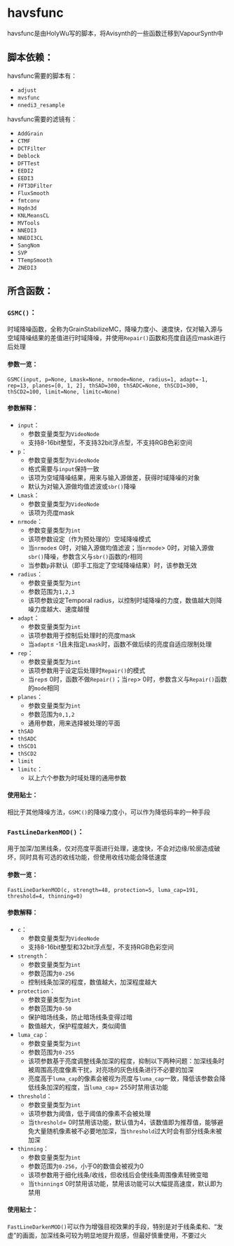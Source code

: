 # havsfunc

havsfunc是由HolyWu写的脚本，将Avisynth的一些函数迁移到VapourSynth中

## 脚本依赖：

havsfunc需要的脚本有：

* `adjust`
* `mvsfunc`
* `nnedi3_resample`

havsfunc需要的滤镜有：

* `AddGrain`
* `CTMF`
* `DCTFilter`
* `Deblock`
* `DFTTest`
* `EEDI2`
* `EEDI3`
* `FFT3DFilter`
* `FluxSmooth`
* `fmtconv`
* `Hqdn3d`
* `KNLMeansCL`
* `MVTools`
* `NNEDI3`
* `NNEDI3CL`
* `SangNom`
* `SVP`
* `TTempSmooth`
* `ZNEDI3`

## 所含函数：

### `GSMC()`：

时域降噪函数，全称为GrainStabilizeMC，降噪力度小、速度快，仅对输入源与空域降噪结果的差值进行时域降噪，并使用`Repair()`函数和亮度自适应mask进行后处理

#### 参数一览：

`GSMC(input, p=None, Lmask=None, nrmode=None, radius=1, adapt=-1, rep=13, planes=[0, 1, 2], thSAD=300, thSADC=None, thSCD1=300, thSCD2=100, limit=None, limitc=None)`

#### 参数解释：

* `input`：
  * 参数变量类型为`VideoNode`
  * 支持8-16bit整型，不支持32bit浮点型，不支持RGB色彩空间
* `p`：
  * 参数变量类型为`VideoNode`
  * 格式需要与`input`保持一致
  * 该项为空域降噪结果，用来与输入源做差，获得时域降噪的对象
  * 默认为对输入源做均值滤波或`sbr()`降噪
* `Lmask`：
  * 参数变量类型为`VideoNode`
  * 该项为亮度mask
* `nrmode`：
  * 参数变量类型为`int`
  * 该项参数设定（作为预处理的）空域降噪模式
  * 当`nrmode`≤ 0时，对输入源做均值滤波；当`nrmode`&gt; 0时，对输入源做`sbr()`降噪，参数含义与`sbr()`函数的`r`相同
  * 当参数`p`非默认（即手工指定了空域降噪结果）时，该参数无效
* `radius`：
  * 参数变量类型为`int`
  * 参数范围为`1,2,3`
  * 该项参数设定Temporal radius，以控制时域降噪的力度，数值越大则降噪力度越大、速度越慢
* `adapt`：
  * 参数变量类型为`int`
  * 该项参数用于控制后处理时的亮度mask
  * 当`adapt`≤ -1且未指定`Lmask`时，函数不做后续的亮度自适应限制处理
* `rep`：
  * 参数变量类型为`int`
  * 该项参数用于设定后处理时`Repair()`的模式
  * 当`rep`≤ 0时，函数不做`Repair()`；当`rep`&gt; 0时，参数含义与`Repair()`函数的`mode`相同
* `planes`：
  * 参数变量类型为`int`
  * 参数范围为`0,1,2`
  * 通用参数，用来选择被处理的平面
* `thSAD`
* `thSADC`
* `thSCD1`
* `thSCD2`
* `limit`
* `limitc`：
  * 以上六个参数为时域处理的通用参数

#### 使用贴士：

相比于其他降噪方法，`GSMC()`的降噪力度小，可以作为降低码率的一种手段

### `FastLineDarkenMOD()`：

用于加深/加黑线条，仅对亮度平面进行处理，速度快，不会对边缘/轮廓造成破坏，同时具有可选的收线功能，但使用收线功能会降低速度

#### 参数一览：

`FastLineDarkenMOD(c, strength=48, protection=5, luma_cap=191, threshold=4, thinning=0)`

#### 参数解释：

* `c`：
  * 参数变量类型为`VideoNode`
  * 支持8-16bit整型和32bit浮点型，不支持RGB色彩空间
* `strength`：
  * 参数变量类型为`int`
  * 参数范围为`0-256`
  * 控制线条加深的程度，数值越大，加深程度越大
* `protection`：
  * 参数变量类型为`int`
  * 参数范围为`0-50`
  * 保护暗场线条，防止暗场线条变得过暗
  * 数值越大，保护程度越大，类似阈值
* `luma_cap`：
  * 参数变量类型为`int`
  * 参数范围为`0-255`
  * 该项参数基于亮度调整线条加深的程度，抑制以下两种问题：加深线条时被周围高亮度像素干扰，对亮场的灰色线条进行不必要的加深
  * 亮度高于`luma_cap`的像素会被视为亮度与`luma_cap`一致，降低该参数会降低线条加深的程度，当`luma_cap`= 255时禁用该功能
* `threshold`：
  * 参数变量类型为`int`
  * 该项参数为阈值，低于阈值的像素不会被处理
  * 当`threshold`= 0时禁用该功能，默认值为4，该数值即为推荐值，能够避免大量随机像素被不必要地加深，当`threshold`过大时会有部分线条未被加深
* `thinning`：
  * 参数变量类型为`int`
  * 参数范围为`0-256`，小于0的数值会被视为0
  * 该项参数用于细化线条/收线，但收线后会使线条周围像素轻微变暗
  * 当`thinning`≤ 0时禁用该功能，禁用该功能可以大幅提高速度，默认即为禁用

#### 使用贴士：

`FastLineDarkenMOD()`可以作为增强目视效果的手段，特别是对于线条柔和、“发虚”的画面，加深线条可较为明显地提升观感，但最好慎重使用，不要过火
